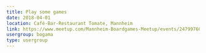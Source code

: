 ```yaml
---
title: Play some games
date: 2018-04-01
location: Café-Bar-Restaurant Tomate, Mannheim
link: https://www.meetup.com/Mannheim-Boardgames-Meetup/events/247997607/
usergroup: bogama
type: usergroup
---
```

